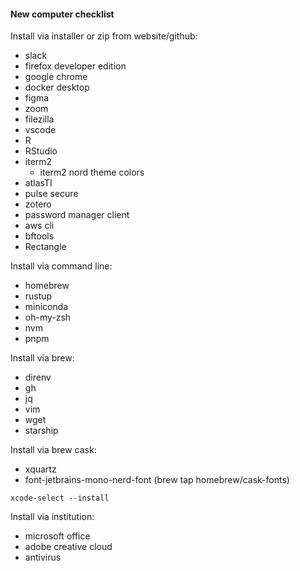 #### New computer checklist

Install via installer or zip from website/github:
- slack
- firefox developer edition
- google chrome
- docker desktop
- figma
- zoom
- filezilla
- vscode
- R
- RStudio
- iterm2
  - iterm2 nord theme colors
- atlasTI
- pulse secure
- zotero
- password manager client
- aws cli
- bftools
- Rectangle

Install via command line:
- homebrew
- rustup
- miniconda
- oh-my-zsh
- nvm
- pnpm

Install via brew:
- direnv
- gh
- jq
- vim
- wget
- starship

Install via brew cask:
- xquartz
- font-jetbrains-mono-nerd-font (brew tap homebrew/cask-fonts)

`xcode-select --install`

Install via institution:
- microsoft office
- adobe creative cloud
- antivirus

